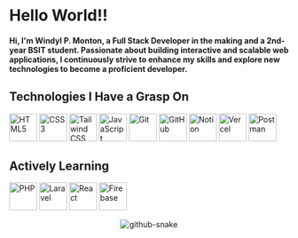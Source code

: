 <h1 align="left">Hello World!!</h1>

<h4 align="left">
  Hi, I'm Windyl P. Monton, a Full Stack Developer in the making and a 2nd-year BSIT student. 
  Passionate about building interactive and scalable web applications, I continuously strive to enhance my skills and explore new technologies to become a proficient developer.
</h4>

<h2 align="left">Technologies I Have a Grasp On</h2>

<div align="left">
  <img src="https://cdn.jsdelivr.net/gh/devicons/devicon/icons/html5/html5-original.svg" title="HTML5" width="50" height="50"/>  
  <img src="https://cdn.jsdelivr.net/gh/devicons/devicon/icons/css3/css3-original.svg" title="CSS3" width="50" height="50"/>  
  <img src="https://cdn.jsdelivr.net/gh/devicons/devicon/icons/tailwindcss/tailwindcss-original.svg" title="Tailwind CSS" width="50" height="50"/>  
  <img src="https://cdn.jsdelivr.net/gh/devicons/devicon/icons/javascript/javascript-original.svg" title="JavaScript" width="50" height="50"/>  
  <img src="https://cdn.jsdelivr.net/gh/devicons/devicon/icons/git/git-original.svg" title="Git" width="50" height="50"/>  
  <img src="https://cdn.jsdelivr.net/gh/devicons/devicon/icons/github/github-original.svg" title="GitHub" width="50" height="50"/>  
  <img src="https://cdn.jsdelivr.net/gh/devicons/devicon/icons/notion/notion-original.svg" title="Notion" width="50" height="50"/>
  <img src="https://cdn.jsdelivr.net/gh/devicons/devicon/icons/vercel/vercel-original.svg" title="Vercel" width="50" height="50"/>
   <img src="https://cdn.jsdelivr.net/gh/devicons/devicon/icons/postman/postman-original.svg" title="Postman" width="50" height="50"/>
</div>

<h2 align="left">Actively Learning</h2>

<div align="left">
  <img src="https://cdn.jsdelivr.net/gh/devicons/devicon/icons/php/php-original.svg" title="PHP" width="50" height="50"/>  
  <img src="https://cdn.jsdelivr.net/gh/devicons/devicon/icons/laravel/laravel-original.svg" title="Laravel" width="50" height="50"/>  
  <img src="https://cdn.jsdelivr.net/gh/devicons/devicon/icons/react/react-original.svg" title="React" width="50" height="50"/>  

  <img src="https://cdn.jsdelivr.net/gh/devicons/devicon/icons/firebase/firebase-plain.svg" title="Firebase" width="50" height="50"/>
</div>

<p align="center">
  <picture>
    <source media="(prefers-color-scheme: dark)" srcset="https://raw.githubusercontent.com/MERNMagician/MERNMagician/output/github-snake-dark.svg" />
    <source media="(prefers-color-scheme: light)" srcset="https://raw.githubusercontent.com/MERNMagician/MERNMagician/output/github-snake.svg" />
    <img alt="github-snake" src="https://raw.githubusercontent.com/MERNMagician/MERNMagician/output/github-snake.svg" />
  </picture>
</p>
